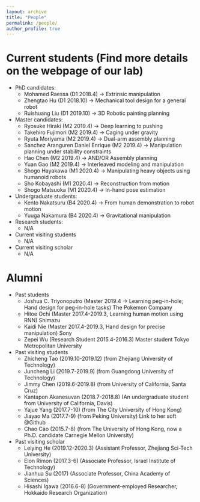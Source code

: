 ```yaml
---
layout: archive
title: "People"
permalink: /people/
author_profile: true
---
```


Current students (Find more details on the webpage of our lab)
=====
 * PhD candidates:
    * Mohamed Raessa (D1 2018.4) -> Extrinsic manipulation
    * Zhengtao Hu (D1 2018.10) -> Mechanical tool design for a general robot
    * Ruishuang Liu (D1 2019.10) -> 3D Robotic painting planning
 * Master candidates:
    * Ryosuke Hiraki (M2 2019.4) -> Deep learning to pushing
    * Takehiro Fujimori (M2 2019.4) -> Caging under gravity
    * Ryuta Moriyama (M2 2019.4) -> Dual-arm assembly planning
    * Sanchez Aranguren Daniel Enrique (M2 2019.4) -> Manipulation planning under stability constraints
    * Hao Chen (M2 2019.4) -> AND/OR Assembly planning
    * Yuan Gao (M2 2019.4) -> Interleaved modeling and manipulation
    * Shogo Hayakawa (M1 2020.4) -> Manipulating heavy objects using humanoid robots
    * Sho Kobayashi (M1 2020.4) -> Reconstruction from motion
    * Shogo Matsuoka (M1 2020.4) -> In-hand pose estimation
 * Undergraduate students:
    * Kento Nakatsuru (B4 2020.4) -> From human demonstration to robot motion
    * Yuuga Nakamura (B4 2020.4) -> Gravitational manipulation
 * Research students:
    * N/A
 * Current visiting students
    * N/A
 * Current visiting scholar
    * N/A
    
Alumni
=====
 * Past students
    * Joshua C. Triyonoputro (Master 2019.4 -> Learning peg-in-hole; Hand design for peg-in-hole tasks) The Pokemon Company
    * Hitoe Ochi (Master 2017.4-2019.3, Learning human motion using RNN) Shimazu
    * Kaidi Nie (Master 2017.4-2019.3, Hand design for precise manipulation) Sony
    * Zepei Wu (Research Student 2015.4-2016.3)   Master student Tokyo Metropolitan University       
 * Past visiting students
    * Zhicheng Tao (2019.10-2019.12) (from Zhejiang University of Technology)
    * Juncheng Li (2019.7-2019.9) (from Guangdong University of Technology)
    * Jimmy Chen (2019.6-2019.8) (from University of California, Santa Cruz)
    * Kantapon Akanesuvan (2018.7-2018.8) (An undergraduate student from University of California, Davis)
    * Yajue Yang (2017.7-10) (from The City University of Hong Kong)  
    * Jiayao Ma (2017.7-9) (from Peking University) Link to her soft @Github
    * Chao Cao (2015.7-8)  (from The University of Hong Kong, now a Ph.D. candidate Carnegie Mellon University)
 * Past visiting scholar
    * Leiying He (2019.12-2020.3) (Assistant Professor, Zhejiang Sci-Tech University) 
    * Elon Rimon  (2017.3-6)  (Associate Professor, Israel Institute of Technology) 
    * Jianhua Su (2017) (Associate Professor, China Academy of Sciences)
    * Hisashi Igawa (2016.6-8)  (Government-employed Researcher, Hokkaido Research Organization) 
